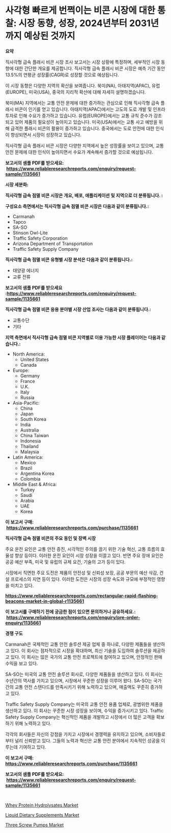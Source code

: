 <p><h1>사각형 빠르게 번쩍이는 비콘 시장에 대한 통찰: 시장 동향, 성장, 2024년부터 2031년까지 예상된 것까지</h1></p><p><strong>요약</strong></p>
<p><p>직사각형 급속 플래시 비콘 시장 조사 보고서는 시장 상황에 특정하며, 세부적인 시장 동향에 대한 간단한 개요를 제공합니다. 직사각형 급속 플래시 비콘 시장은 예측 기간 동안 13.5%의 연평균 성장률(CAGR)로 성장할 것으로 예상됩니다.</p><p>이 시장 동향은 다양한 지역의 확산을 보여줍니다. 북미(NA), 아태지역(APAC), 유럽(EUROPE), 미국(USA), 중국의 지리적 확산에 대해 자세히 설명하겠습니다.</p><p>북미(MA) 지역에서는 교통 안전 문제에 대한 증가하는 관심으로 인해 직사각형 급속 플래시 비콘이 인기를 얻고 있습니다. 아태지역(APAC)에서는 고도의 도로 개발 및 인프라 투자로 인해 수요가 증가하고 있습니다. 유럽(EUROPE)에서는 교통 규칙 준수가 강조되고 있어 제품의 필요성이 높아지고 있습니다. 미국(USA)에서는 교통 사고 예방을 위해 급격한 플래시 비콘의 활용이 증가하고 있습니다. 중국에서는 도로 안전에 대한 인식이 향상되면서 시장이 성장하고 있습니다.</p><p>직사각형 급속 플래시 비콘 시장은 다양한 지역에서 높은 성장률을 보이고 있으며, 교통 안전 문제에 대한 인식이 높아지면서 수요가 계속해서 증가할 것으로 예상됩니다.</p></p>
<p><strong>보고서의 샘플 PDF를 받으세요: &nbsp;<a href="https://www.reliableresearchreports.com/enquiry/request-sample/1135661">https://www.reliableresearchreports.com/enquiry/request-sample/1135661</a></strong></p>
<p><strong>시장 세분화:</strong></p>
<p><strong> 직사각형 급속 점멸 비콘 시장은 개요, 배포, 애플리케이션 및 지역으로 더 분류됩니다. :</strong></p>
<p><strong>구성요소 측면에서는 직사각형 급속 점멸 비콘 시장은 다음과 같이 분류됩니다.:</strong></p>
<p><ul><li>Carmanah</li><li>Tapco</li><li>SA-SO</li><li>Stinson Owl-Lite</li><li>Traffic Safety Corporation</li><li>Arizona Department of Transportation</li><li>Traffic Safety Supply Company</li></ul></p>
<p><strong> 직사각형 급속 점멸 비콘 유형별 시장 분석은 다음과 같이 분류됩니다.:</strong></p>
<p><ul><li>태양광 에너지</li><li>교류 전류</li></ul></p>
<p><strong>보고서의 샘플 PDF를 받으세요 :<a href="https://www.reliableresearchreports.com/enquiry/request-sample/1135661">https://www.reliableresearchreports.com/enquiry/request-sample/1135661</a></strong></p>
<p><strong> 직사각형 급속 점멸 비콘 응용 분야별 시장 산업 조사는 다음과 같이 분류됩니다.:</strong></p>
<p><ul><li>교통수단</li><li>기타</li></ul></p>
<p><strong>지역 측면에서 직사각형 급속 점멸 비콘 지역별로 이용 가능한 시장 플레이어는 다음과 같습니다.:</strong></p>
<p><ul>
    <li>
        North America:
        <ul>
            <li>United States</li>
            <li>Canada</li>
        </ul>
    </li>
    <li>
        Europe:
        <ul>
            <li>Germany</li>
            <li>France</li>
            <li>U.K.</li>
            <li>Italy</li>
            <li>Russia</li>
        </ul>
    </li>
    <li>
        Asia-Pacific:
        <ul>
            <li>China</li>
            <li>Japan</li>
            <li>South Korea</li>
            <li>India</li>
            <li>Australia</li>
            <li>China Taiwan</li>
            <li>Indonesia</li>
            <li>Thailand</li>
            <li>Malaysia</li>
        </ul>
    </li>
    <li>
        Latin America:
        <ul>
            <li>Mexico</li>
            <li>Brazil</li>
            <li>Argentina Korea</li>
            <li>Colombia</li>
        </ul>
    </li>
    <li>
        Middle East & Africa:
        <ul>
            <li>Turkey</li>
            <li>Saudi</li>
            <li>Arabia</li>
            <li>UAE</li>
            <li>Korea</li>
        </ul>
    </li>
    </ul></p>
<p><strong>이 보고서 구매: &nbsp;<a href="https://www.reliableresearchreports.com/purchase/1135661">https://www.reliableresearchreports.com/purchase/1135661</a></strong></p>
<p><strong>직사각형 급속 점멸 비콘의 주요 동인 및 장벽 시장</strong></p>
<p><p>주요 운전 요인은 교통 안전 증진, 시각적인 주의를 끌기 위한 기술 혁신, 교통 흐름의 효율성 향상 등이다. 이러한 운전 요인이 시장 성장을 이끌고 있다. 반면 주요 장애 요인은 공공 예산 부족, 미국 및 유럽의 규제 요건, 기술의 고가 등이 있다.</p><p>시장에서 직면한 주요 도전은 제품의 안전성 및 신뢰성 보장, 공공 부문의 예산 삭감, 건설 프로세스의 지연 등이 있다. 이러한 도전은 시장의 성장 속도와 규모에 부정적인 영향을 미치고 있다.</p></p>
<p><strong><a href="https://www.reliableresearchreports.com/rectangular-rapid-flashing-beacons-market-in-global-r1135661">https://www.reliableresearchreports.com/rectangular-rapid-flashing-beacons-market-in-global-r1135661</a></strong></p>
<p><strong>이 보고서를 구매하기 전에 궁금한 점이 있으면 문의하거나 공유하세요.: &nbsp;<a href="https://www.reliableresearchreports.com/enquiry/pre-order-enquiry/1135661">https://www.reliableresearchreports.com/enquiry/pre-order-enquiry/1135661</a></strong></p>
<p><strong>경쟁 구도</strong></p>
<p><p>Carmanah은 국제적인 교통 안전 솔루션 제공 업체 중 하나로, 다양한 제품들을 생산하고 있다. 이 회사는 점차적으로 시장을 확대하며, 최신 기술을 도입하여 솔루션을 제공하고 있다. 이 회사는 많은 국가의 교통 안전 프로젝트에 참여하고 있으며, 안정적인 판매 수익을 보고 있다.</p><p>SA-SO는 미국의 교통 안전 솔루션 회사로, 다양한 제품들을 생산하고 있다. 이 회사는 수년간의 역사를 가지고 있으며, 시장에서 꾸준한 성장을 이루어 왔다. SA-SO는 국가 간의 교통 안전 스탠다드를 만족시키기 위해 노력하고 있으며, 매출액도 꾸준히 증가하고 있다.</p><p>Traffic Safety Supply Company는 미국의 교통 안전 용품 업체로, 광범위한 제품을 생산하고 있다. 이 회사는 꾸준한 시장 성장을 보이며, 수익을 증가시키고 있다. Traffic Safety Supply Company는 혁신적인 제품을 개발하고 시장에서 더 많은 고객을 확보하기 위해 노력하고 있다.</p><p>각각의 회사들은 자신의 강점을 가지고 시장에서 경쟁력을 유지하고 있으며, 소비자들로부터 널리 신뢰받고 있다. 그들의 노력과 혁신은 교통 안전 분야에서 지속적인 성공을 이루는데 기여하고 있다.</p></p>
<p><strong>이 보고서 구매: &nbsp; <a href="https://www.reliableresearchreports.com/purchase/1135661">https://www.reliableresearchreports.com/purchase/1135661</a></strong></p>
<p><strong>보고서의 샘플 PDF를 받으세요: &nbsp;<a href="https://www.reliableresearchreports.com/enquiry/request-sample/1135661">https://www.reliableresearchreports.com/enquiry/request-sample/1135661</a></strong><strong></strong></p>
<p>&nbsp;</p>
<p><p><a href="https://artistic-helicopter-ca9.notion.site/Whey-Protein-Hydrolysates-Market-Size-CAGR-Trends-2024-2030-d4f3d90652274c189e47b5c04418dd18">Whey Protein Hydrolysates Market</a></p><p><a href="https://picayune-night-cbd.notion.site/Liquid-Dietary-Supplements-Market-Comprehensive-Assessment-by-Type-Application-and-Geography-de57696ca3ec42b2895bc4ab67ea4f91">Liquid Dietary Supplements Market</a></p><p><a href="https://github.com/ChiragRP21/Market-Research-Report-List-4/blob/main/three-screw-pumps-market.md">Three Screw Pumps Market</a></p></p>